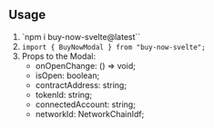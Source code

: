 ## Usage

1. `npm i buy-now-svelte@latest``
2. `import { BuyNowModal } from "buy-now-svelte";`
3. Props to the Modal:
   - onOpenChange: () => void;
   - isOpen: boolean;
   - contractAddress: string;
   - tokenId: string;
   - connectedAccount: string;
   - networkId: NetworkChainIdf;
